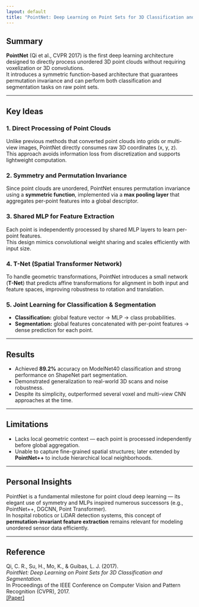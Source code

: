 ```yaml
---
layout: default
title: "PointNet: Deep Learning on Point Sets for 3D Classification and Segmentation"
---
```


## Summary
**PointNet** (Qi et al., CVPR 2017) is the first deep learning architecture designed to directly process unordered 3D point clouds without requiring voxelization or 3D convolutions.  
It introduces a symmetric function-based architecture that guarantees permutation invariance and can perform both classification and segmentation tasks on raw point sets.

---

## Key Ideas

### 1. Direct Processing of Point Clouds
Unlike previous methods that converted point clouds into grids or multi-view images, PointNet directly consumes raw 3D coordinates (x, y, z).  
This approach avoids information loss from discretization and supports lightweight computation.

### 2. Symmetry and Permutation Invariance
Since point clouds are unordered, PointNet ensures permutation invariance using a **symmetric function**, implemented via a **max pooling layer** that aggregates per-point features into a global descriptor.

### 3. Shared MLP for Feature Extraction
Each point is independently processed by shared MLP layers to learn per-point features.  
This design mimics convolutional weight sharing and scales efficiently with input size.

### 4. T-Net (Spatial Transformer Network)
To handle geometric transformations, PointNet introduces a small network (**T-Net**) that predicts affine transformations for alignment in both input and feature spaces, improving robustness to rotation and translation.

### 5. Joint Learning for Classification & Segmentation
- **Classification:** global feature vector → MLP → class probabilities.  
- **Segmentation:** global features concatenated with per-point features → dense prediction for each point.

---

## Results
- Achieved **89.2%** accuracy on ModelNet40 classification and strong performance on ShapeNet part segmentation.  
- Demonstrated generalization to real-world 3D scans and noise robustness.  
- Despite its simplicity, outperformed several voxel and multi-view CNN approaches at the time.

---

## Limitations
- Lacks local geometric context — each point is processed independently before global aggregation.  
- Unable to capture fine-grained spatial structures; later extended by **PointNet++** to include hierarchical local neighborhoods.

---

## Personal Insights
PointNet is a fundamental milestone for point cloud deep learning — its elegant use of symmetry and MLPs inspired numerous successors (e.g., PointNet++, DGCNN, Point Transformer).  
In hospital robotics or LiDAR detection systems, this concept of **permutation-invariant feature extraction** remains relevant for modeling unordered sensor data efficiently.

---

## Reference
Qi, C. R., Su, H., Mo, K., & Guibas, L. J. (2017).  
*PointNet: Deep Learning on Point Sets for 3D Classification and Segmentation.*  
In Proceedings of the IEEE Conference on Computer Vision and Pattern Recognition (CVPR), 2017.  
[[Paper]](https://arxiv.org/abs/1612.00593)
